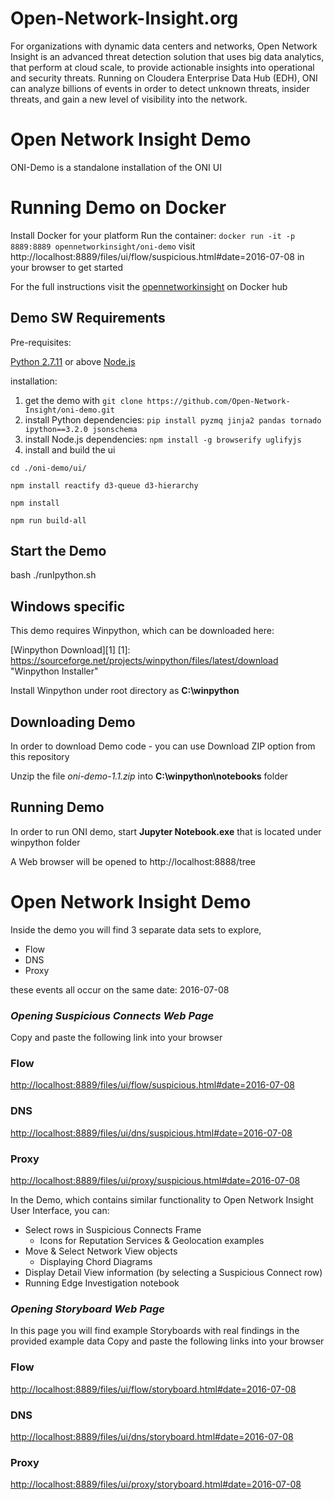 # Open-Network-Insight.org

For organizations with dynamic data centers and networks, Open Network Insight is an advanced threat detection solution that uses big data analytics, that perform at cloud scale, to provide actionable insights into operational and security threats. Running on Cloudera Enterprise Data Hub (EDH), ONI can analyze billions of events in order to detect unknown threats, insider threats, and gain a new level of visibility into the network.

# **Open Network Insight Demo**
 
ONI-Demo is a standalone installation of the ONI UI

# **Running Demo on Docker**

Install Docker for your platform
Run the container: `docker run -it -p 8889:8889 opennetworkinsight/oni-demo`
visit http://localhost:8889/files/ui/flow/suspicious.html#date=2016-07-08 in your browser to get started

For the full instructions visit the [opennetworkinsight](https://hub.docker.com/r/opennetworkinsight/oni-demo/) on Docker hub

## **Demo SW Requirements**

Pre-requisites:

[Python 2.7.11](https://www.python.org/downloads/) or above
[Node.js](https://nodejs.org/en/download/)

installation:

1. get the demo with `git clone https://github.com/Open-Network-Insight/oni-demo.git`
2. install Python dependencies: `pip install pyzmq jinja2 pandas tornado ipython==3.2.0 jsonschema`
3. install Node.js dependencies: `npm install -g browserify uglifyjs`
4. install and build the ui 

 `cd ./oni-demo/ui/`

 `npm install reactify d3-queue d3-hierarchy`

 `npm install`

 `npm run build-all`

## **Start the Demo**

bash ./runIpython.sh

## **Windows specific**

This demo requires Winpython, which can be downloaded here:

[Winpython Download][1]
[1]:  https://sourceforge.net/projects/winpython/files/latest/download "Winpython Installer"  

Install Winpython under root directory as **C:\winpython**    


## **Downloading Demo**

In order to download Demo code - you can use Download ZIP option from this repository

Unzip the file *oni-demo-1.1.zip* into **C:\winpython\notebooks** folder

## **Running Demo**

In order to run ONI demo, start **Jupyter Notebook.exe** that is located under winpython folder

A Web browser will be opened to http://localhost:8888/tree


# **Open Network Insight Demo**

Inside the demo you will find 3 separate data sets to explore,

* Flow
* DNS
* Proxy

these events all occur on the same date: 2016-07-08

### *Opening Suspicious Connects Web Page*

Copy and paste the following link into your browser

### Flow
[http://localhost:8889/files/ui/flow/suspicious.html#date=2016-07-08](http://localhost:8889/files/ui/flow/suspicious.html#date=2016-07-08)

### DNS
[http://localhost:8889/files/ui/dns/suspicious.html#date=2016-07-08](http://localhost:8889/files/ui/dns/suspicious.html#date=2016-07-08)

### Proxy
[http://localhost:8889/files/ui/proxy/suspicious.html#date=2016-07-08](http://localhost:8889/files/ui/proxy/suspicious.html#date=2016-07-08)

In the Demo, which contains similar functionality to Open Network Insight User Interface, you can:

  * Select rows in Suspicious Connects Frame
    * Icons for Reputation Services & Geolocation examples
  * Move & Select Network View objects
    * Displaying Chord Diagrams
  * Display Detail View information (by selecting a Suspicious Connect row)
  * Running Edge Investigation notebook

### *Opening Storyboard Web Page*

In this page you will find example Storyboards with real findings in the provided example data
Copy and paste the following links into your browser

### Flow
[http://localhost:8889/files/ui/flow/storyboard.html#date=2016-07-08](http://localhost:8889/files/ui/flow/storyboard.html#date=2016-07-08)

### DNS
[http://localhost:8889/files/ui/dns/storyboard.html#date=2016-07-08](http://localhost:8889/files/ui/dns/storyboard.html#date=2016-07-08)

### Proxy
[http://localhost:8889/files/ui/proxy/storyboard.html#date=2016-07-08](http://localhost:8889/files/ui/proxy/storyboard.html#date=2016-07-08)
